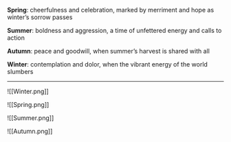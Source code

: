 **Spring**: cheerfulness and celebration, marked by merriment and hope as winter’s sorrow passes

**Summer**: boldness and aggression, a time of unfettered energy and calls to action

**Autumn**: peace and goodwill, when summer’s harvest is shared with all

**Winter**: contemplation and dolor, when the vibrant energy of the world slumbers

---

![[Winter.png]]

![[Spring.png]]

![[Summer.png]]

![[Autumn.png]]
